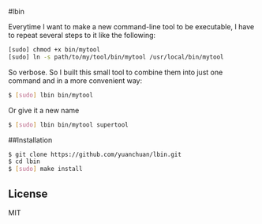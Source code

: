 #lbin

Everytime I want to make a new command-line tool to be executable, I have to repeat several steps to it like the following: 

```bash
[sudo] chmod +x bin/mytool
[sudo] ln -s path/to/my/tool/bin/mytool /usr/local/bin/mytool
```
So verbose. So I built this small tool to combine them into just one command and in a more convenient way:  

```bash
$ [sudo] lbin bin/mytool 
```
Or give it a new name

```bash
$ [sudo] lbin bin/mytool supertool 
``` 
 
##Installation

```bash
$ git clone https://github.com/yuanchuan/lbin.git
$ cd lbin 
$ [sudo] make install
```

## License
MIT

